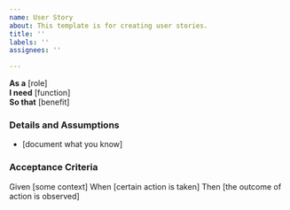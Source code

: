 ```yaml
---
name: User Story
about: This template is for creating user stories.
title: ''
labels: ''
assignees: ''

---
```


**As a** [role]  
**I need** [function]  
**So that** [benefit]  
### Details and Assumptions

* [document what you know]

### Acceptance Criteria

Given [some context]
When [certain action is taken]
Then [the outcome of action is observed]

